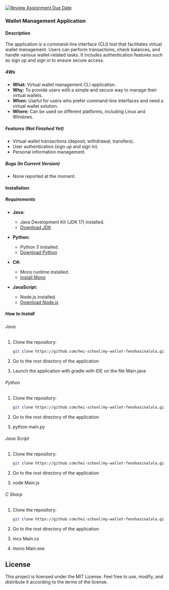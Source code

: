 [![Review Assignment Due Date](https://classroom.github.com/assets/deadline-readme-button-24ddc0f5d75046c5622901739e7c5dd533143b0c8e959d652212380cedb1ea36.svg)](https://classroom.github.com/a/hy8NMZUz)
### Wallet Management Application

#### Description
The application is a command-line interface (CLI) tool that facilitates virtual wallet management. Users can perform transactions, check balances, and handle various wallet-related tasks. It includes authentication features such as sign up and sign in to ensure secure access.

##### 4Ws
- **What:** Virtual wallet management CLI application.
- **Why:** To provide users with a simple and secure way to manage their virtual wallets.
- **When:** Useful for users who prefer command-line interfaces and need a virtual wallet solution.
- **Where:** Can be used on different platforms, including Linux and Windows.

##### Features (Not Finished Yet)
- Virtual wallet transactions (deposit, withdrawal, transfers).
- User authentication (sign up and sign in).
- Personal information management.

##### Bugs (In Current Version)
- None reported at the moment.

#### Installation

##### Requirements
- **Java:**
  - Java Development Kit (JDK 17) installed.
  - [Download JDK](https://www.oracle.com/java/technologies/javase-downloads.html)
  
- **Python:**
  - Python 3 installed.
  - [Download Python](https://www.python.org/downloads/)
  
- **C#:**
  - Mono runtime installed.
  - [Install Mono](https://www.mono-project.com/download/stable/)
  
- **JavaScript:**
  - Node.js installed.
  - [Download Node.js](https://nodejs.org/)

##### How to Install

###### Java
1. Clone the repository:
   ```bash
   git clone https://github.com/hei-school/my-wallet-fenohasinalala.git

2. Go to the root directory of the application

3. Launch the application with gradle with IDE on the file Main.java

###### Python
1. Clone the repository:
   ```bash
   git clone https://github.com/hei-school/my-wallet-fenohasinalala.git

2. Go to the root directory of the application

3. python main.py


###### Java Script
1. Clone the repository:
   ```bash
   git clone https://github.com/hei-school/my-wallet-fenohasinalala.git

2. Go to the root directory of the application

3. node Main.js


###### C Sharp
1. Clone the repository:
   ```bash
   git clone https://github.com/hei-school/my-wallet-fenohasinalala.git

2. Go to the root directory of the application

3. mcs Main.cs

4. mono Main.exe


## License
This project is licensed under the MIT License. Feel free to use, modify, and distribute it according to the terms of the license.
